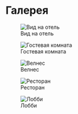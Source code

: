 # **Галерея**

<div class="gallery">

<figure>
  <img src="https://placehold.co/400" alt="Вид на отель">
  <figcaption>Вид на отель</figcaption>
</figure>

<figure>
  <img src="https://placehold.co/400" alt="Гостевая комната">
  <figcaption>Гостевая комната</figcaption>
</figure>

<figure>
  <img src="https://placehold.co/400" alt="Велнес">
  <figcaption>Велнес</figcaption>
</figure>

<figure>
  <img src="https://placehold.co/400" alt="Ресторан">
  <figcaption>Ресторан</figcaption>
</figure>

<figure>
  <img src="https://placehold.co/400" alt="Лобби">
  <figcaption>Лобби</figcaption>
</figure>

</div>
